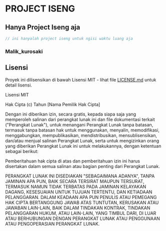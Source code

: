 # PROJECT ISENG

## Hanya Project Iseng aja

```js
// ini hanyalah project iseng untuk ngisi waktu luang aja
```

### Malik_kurosaki

## Lisensi

Proyek ini dilisensikan di bawah Lisensi MIT - lihat file [LICENSE.md](LICENSE.md) untuk detail lisensi.

Lisensi MIT

Hak Cipta (c) Tahun [Nama Pemilik Hak Cipta]

Dengan ini diberikan izin, secara gratis, kepada siapa saja yang memperoleh salinan dari perangkat lunak ini dan file dokumentasi terkait ("Perangkat Lunak"), untuk menangani Perangkat Lunak tanpa batasan, termasuk tanpa batasan hak untuk menggunakan, menyalin, memodifikasi, menggabungkan, mempublikasikan, mendistribusikan, mensublisensikan, dan/atau menjual salinan Perangkat Lunak, serta untuk mengizinkan orang yang diberikan Perangkat Lunak ini untuk melakukannya, dengan ketentuan sebagai berikut:

Pemberitahuan hak cipta di atas dan pemberitahuan izin ini harus disertakan dalam semua salinan atau bagian penting dari Perangkat Lunak.

PERANGKAT LUNAK INI DISEDIAKAN "SEBAGAIMANA ADANYA", TANPA JAMINAN APA PUN, BAIK SECARA TERSIRAT MAUPUN TERSURAT, TERMASUK NAMUN TIDAK TERBATAS PADA JAMINAN KELAYAKAN DAGANG, KESESUAIAN UNTUK TUJUAN TERTENTU, DAN KETIADAAN PELANGGARAN. DALAM KEADAAN APA PUN PENULIS ATAU PEMEGANG HAK CIPTA BERTANGGUNG JAWAB ATAS TUNTUTAN, KERUSAKAN ATAU JAWABAN LAIN-LAIN, BAIK DALAM TINDAKAN KONTRAK, TINDAKAN PELANGGARAN HUKUM, ATAU LAIN-LAIN, YANG TIMBUL DARI, DI LUAR ATAU BERHUBUNGAN DENGAN PERANGKAT LUNAK ATAU PENGGUNAAN ATAU PENGOPERASIAN PERANGKAT LUNAK.
